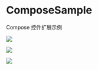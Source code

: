 # ComposeSample

Compose 控件扩展示例

![](https://files.catbox.moe/ep2sw1.png)

![](https://files.catbox.moe/qohee3.png)

![](https://files.catbox.moe/qgle9m.png)